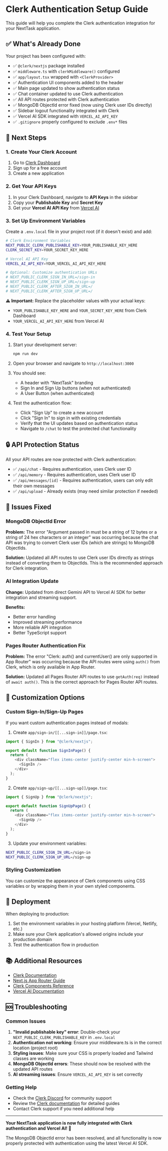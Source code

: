 # Clerk Authentication Setup Guide

This guide will help you complete the Clerk authentication integration for your NextTask application.

## ✅ What's Already Done

Your project has been configured with:

- ✅ `@clerk/nextjs` package installed
- ✅ `middleware.ts` with `clerkMiddleware()` configured
- ✅ `app/layout.tsx` wrapped with `<ClerkProvider>`
- ✅ Authentication UI components added to the header
- ✅ Main page updated to show authentication status
- ✅ Chat container updated to use Clerk authentication
- ✅ All API routes protected with Clerk authentication
- ✅ MongoDB ObjectId error fixed (now using Clerk user IDs directly)
- ✅ Sidebar logout functionality integrated with Clerk
- ✅ Vercel AI SDK integrated with `VERCEL_AI_API_KEY`
- ✅ `.gitignore` properly configured to exclude `.env*` files

## 🔧 Next Steps

### 1. Create Your Clerk Account

1. Go to [Clerk Dashboard](https://dashboard.clerk.com/)
2. Sign up for a free account
3. Create a new application

### 2. Get Your API Keys

1. In your Clerk Dashboard, navigate to **API Keys** in the sidebar
2. Copy your **Publishable Key** and **Secret Key**
3. Get your **Vercel AI API Key** from [Vercel AI](https://ai.vercel.com/)

### 3. Set Up Environment Variables

Create a `.env.local` file in your project root (if it doesn't exist) and add:

```bash
# Clerk Environment Variables
NEXT_PUBLIC_CLERK_PUBLISHABLE_KEY=YOUR_PUBLISHABLE_KEY_HERE
CLERK_SECRET_KEY=YOUR_SECRET_KEY_HERE

# Vercel AI API Key
VERCEL_AI_API_KEY=YOUR_VERCEL_AI_API_KEY_HERE

# Optional: Customize authentication URLs
# NEXT_PUBLIC_CLERK_SIGN_IN_URL=/sign-in
# NEXT_PUBLIC_CLERK_SIGN_UP_URL=/sign-up
# NEXT_PUBLIC_CLERK_AFTER_SIGN_IN_URL=/
# NEXT_PUBLIC_CLERK_AFTER_SIGN_UP_URL=/
```

**⚠️ Important:** Replace the placeholder values with your actual keys:

- `YOUR_PUBLISHABLE_KEY_HERE` and `YOUR_SECRET_KEY_HERE` from Clerk Dashboard
- `YOUR_VERCEL_AI_API_KEY_HERE` from Vercel AI

### 4. Test Your Setup

1. Start your development server:

   ```bash
   npm run dev
   ```

2. Open your browser and navigate to `http://localhost:3000`

3. You should see:

   - A header with "NextTask" branding
   - Sign In and Sign Up buttons (when not authenticated)
   - A User Button (when authenticated)

4. Test the authentication flow:
   - Click "Sign Up" to create a new account
   - Click "Sign In" to sign in with existing credentials
   - Verify that the UI updates based on authentication status
   - Navigate to `/chat` to test the protected chat functionality

## 🔒 API Protection Status

All your API routes are now protected with Clerk authentication:

- ✅ `/api/chat` - Requires authentication, uses Clerk user ID
- ✅ `/api/memory` - Requires authentication, uses Clerk user ID
- ✅ `/api/messages/[id]` - Requires authentication, users can only edit their own messages
- ✅ `/api/upload` - Already exists (may need similar protection if needed)

## 🐛 Issues Fixed

### MongoDB ObjectId Error

**Problem:** The error "Argument passed in must be a string of 12 bytes or a string of 24 hex characters or an integer" was occurring because the chat API was trying to convert Clerk user IDs (which are strings) to MongoDB ObjectIds.

**Solution:** Updated all API routes to use Clerk user IDs directly as strings instead of converting them to ObjectIds. This is the recommended approach for Clerk integration.

### AI Integration Update

**Change:** Updated from direct Gemini API to Vercel AI SDK for better integration and streaming support.

**Benefits:**

- Better error handling
- Improved streaming performance
- More reliable API integration
- Better TypeScript support

### Pages Router Authentication Fix

**Problem:** The error "Clerk: auth() and currentUser() are only supported in App Router" was occurring because the API routes were using `auth()` from Clerk, which is only available in App Router.

**Solution:** Updated all Pages Router API routes to use `getAuth(req)` instead of `await auth()`. This is the correct approach for Pages Router API routes.

## 🎨 Customization Options

### Custom Sign-In/Sign-Up Pages

If you want custom authentication pages instead of modals:

1. Create `app/sign-in/[[...sign-in]]/page.tsx`:

```typescript
import { SignIn } from "@clerk/nextjs";

export default function SignInPage() {
  return (
    <div className="flex items-center justify-center min-h-screen">
      <SignIn />
    </div>
  );
}
```

2. Create `app/sign-up/[[...sign-up]]/page.tsx`:

```typescript
import { SignUp } from "@clerk/nextjs";

export default function SignUpPage() {
  return (
    <div className="flex items-center justify-center min-h-screen">
      <SignUp />
    </div>
  );
}
```

3. Update your environment variables:

```bash
NEXT_PUBLIC_CLERK_SIGN_IN_URL=/sign-in
NEXT_PUBLIC_CLERK_SIGN_UP_URL=/sign-up
```

### Styling Customization

You can customize the appearance of Clerk components using CSS variables or by wrapping them in your own styled components.

## 🚀 Deployment

When deploying to production:

1. Set the environment variables in your hosting platform (Vercel, Netlify, etc.)
2. Make sure your Clerk application's allowed origins include your production domain
3. Test the authentication flow in production

## 📚 Additional Resources

- [Clerk Documentation](https://clerk.com/docs)
- [Next.js App Router Guide](https://clerk.com/docs/quickstarts/nextjs)
- [Clerk Components Reference](https://clerk.com/docs/components/overview)
- [Vercel AI Documentation](https://ai.vercel.com/docs)

## 🆘 Troubleshooting

### Common Issues

1. **"Invalid publishable key" error**: Double-check your `NEXT_PUBLIC_CLERK_PUBLISHABLE_KEY` in `.env.local`
2. **Authentication not working**: Ensure your middleware.ts is in the correct location (project root)
3. **Styling issues**: Make sure your CSS is properly loaded and Tailwind classes are working
4. **MongoDB ObjectId errors**: These should now be resolved with the updated API routes
5. **AI streaming issues**: Ensure `VERCEL_AI_API_KEY` is set correctly

### Getting Help

- Check the [Clerk Discord](https://discord.gg/clerk) for community support
- Review the [Clerk documentation](https://clerk.com/docs) for detailed guides
- Contact Clerk support if you need additional help

---

**Your NextTask application is now fully integrated with Clerk authentication and Vercel AI! 🎉**

The MongoDB ObjectId error has been resolved, and all functionality is now properly protected with authentication using the latest Vercel AI SDK.
